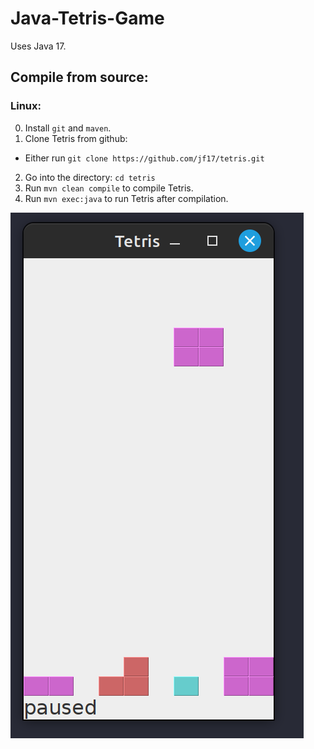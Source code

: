 # Java-Tetris-Game

Uses Java 17.

## Compile from source:

### Linux:

0. Install `git` and `maven`.
1. Clone Tetris from github:

- Either run `git clone https://github.com/jf17/tetris.git`

2. Go into the directory: `cd tetris`
3. Run `mvn clean compile` to compile Tetris.
4. Run `mvn exec:java` to run Tetris after compilation.

![Tetris game screenshot](tetris_game.png)